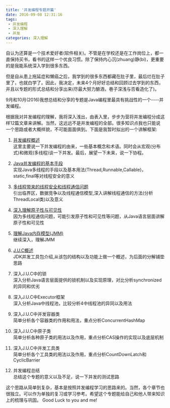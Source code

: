 ```yaml
---
title: '并发编程专题开篇'
date: 2016-09-08 12:31:16
tags: 
 - 并发编程
 - 深入理解
 - 并发
categories: 深入理解
---
```

自认为还算是一个技术爱好者(软件相关)。不管是在学校还是在工作岗位上，都一直保持买书，看书的这样一个优良习惯。除了保持内心沉(zhuang)静(bi)，更重要的是我能系统深入学到很多东西。

但是自从患上拖延症和懒癌之后，我学到的很多东西都藏在肚子里，最后烂在肚子里了，也就白学了。因此，我决定，未来4个月好好总结和回顾过去学到的东西，并且以专题的形式总结和分享出来(尽最大努力酿酒，巷子深浅与否看造化了)。

9月和10月(2016)我想总结和分享的专题是Java编程里最具有挑战性的一个----并发编程。
<!--more-->
根据我对并发编程的理解，我将深入浅出，由表入里，步步为营将并发编程分成这样12篇文章来讲解。当然，这远远不是并发编程的全部。很多知识点我也只能说一个思路或者大概样貌，不可能面面俱到。下面是我暂时拟出的一个讲解框架:

1. [并发编程概述](http://wantedonline.cn/2016/09/08/20160908-2/)
<br/>这里主要说一下并发编程的由来，一些基本概念和术语。同时会从宏观(分布式)和微观(多线程)谈一下并发。最后，展望一下未来，说一下协程。

2. [Java并发编程的基本手段](http://wantedonline.cn/2016/10/18/20161018-1/) 
<br/>实现Java多线程的手段以及基本用法(Thread,Runnable,Callable)，static,final等对线程安全的意义

3. [多线程带来的线程安全和线程通信问题](http://wantedonline.cn/2016/10/20/20161020-1/)
<br/>引出临界区，数据竞争以及线程通信模型,深入讲解线程通信的方法(分析ThreadLocal类)以及意义

4. [深入理解原子性与可见性](http://wantedonline.cn/2016/10/21/20161021-1/)
<br/>因为多线程通信问题，可能引发原子性和可见性等问题，从Java语言层面讲解原子性和可见性

5. [理解Java内存模型(JMM)](http://wantedonline.cn/2016/10/29/20161029-1)
<br/>继续深入，理解JMM

6. [J.U.C概述](http://wantedonline.cn/2016/11/12/20161112)
<br/>JDK并发工具包介绍,从该包的结构以及功能上做一个概述，为后面的分解铺垫思路

7. 深入J.U.C中的锁
<br/> 深入分析Java语言层面提供的锁机制以及实现原理，对比分析synchronized的异同和优劣

8. 深入J.U.C中Executor框架
<br/> 深入分析Java中线程池，比较分析4中线程池的异同以及用法

9. 深入J.U.C中并发容器类
<br/> 简单分析各个容器类的作用和用法，重点分析ConcurrentHashMap

10. 深入J.U.C中原子类
<br /> 简单分析各种原子类的用法以及作用，重点分析CAS操作的实现以及底层机制

11. 深入J.U.C中并发工具类
<br/> 简单分析各个工具类的用法以及作用，重点分析CountDownLatch和CyclicBarrier

12. 并发编程总结
<br /> 总结这个专题的意义以及不足，说一下并发的测试思路

这个思路从简单到复杂，基本是按照并发编程学习的思路来的。当然，各个章节也很独立。可以作为单独的复习或学习参考。希望这个专题能给自己和他人带来知识上的梳理与巩固。
Good Luck to you and me!
